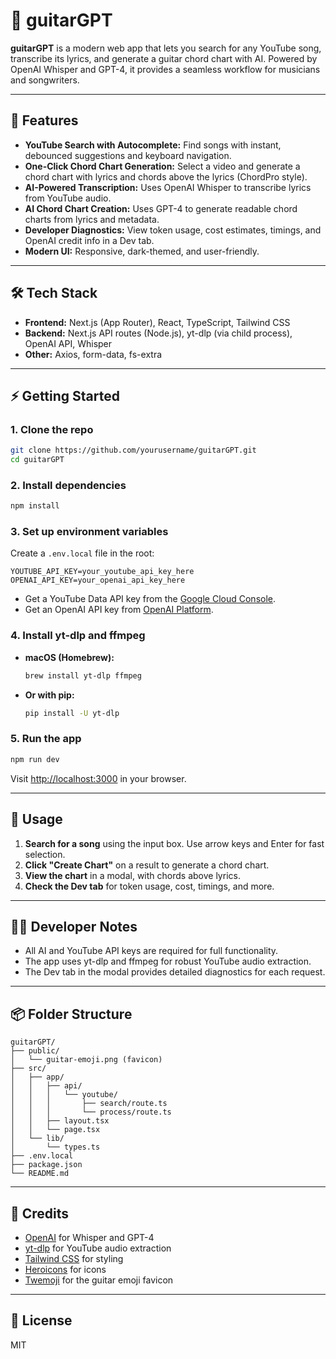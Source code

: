 # 🎸 guitarGPT

**guitarGPT** is a modern web app that lets you search for any YouTube song, transcribe its lyrics, and generate a guitar chord chart with AI. Powered by OpenAI Whisper and GPT-4, it provides a seamless workflow for musicians and songwriters.

---

## 🚀 Features
- **YouTube Search with Autocomplete:** Find songs with instant, debounced suggestions and keyboard navigation.
- **One-Click Chord Chart Generation:** Select a video and generate a chord chart with lyrics and chords above the lyrics (ChordPro style).
- **AI-Powered Transcription:** Uses OpenAI Whisper to transcribe lyrics from YouTube audio.
- **AI Chord Chart Creation:** Uses GPT-4 to generate readable chord charts from lyrics and metadata.
- **Developer Diagnostics:** View token usage, cost estimates, timings, and OpenAI credit info in a Dev tab.
- **Modern UI:** Responsive, dark-themed, and user-friendly.

---

## 🛠️ Tech Stack
- **Frontend:** Next.js (App Router), React, TypeScript, Tailwind CSS
- **Backend:** Next.js API routes (Node.js), yt-dlp (via child process), OpenAI API, Whisper
- **Other:** Axios, form-data, fs-extra

---

## ⚡ Getting Started

### 1. Clone the repo
```sh
git clone https://github.com/yourusername/guitarGPT.git
cd guitarGPT
```

### 2. Install dependencies
```sh
npm install
```

### 3. Set up environment variables
Create a `.env.local` file in the root:
```
YOUTUBE_API_KEY=your_youtube_api_key_here
OPENAI_API_KEY=your_openai_api_key_here
```

- Get a YouTube Data API key from the [Google Cloud Console](https://console.cloud.google.com/).
- Get an OpenAI API key from [OpenAI Platform](https://platform.openai.com/).

### 4. Install yt-dlp and ffmpeg
- **macOS (Homebrew):**
  ```sh
  brew install yt-dlp ffmpeg
  ```
- **Or with pip:**
  ```sh
  pip install -U yt-dlp
  ```

### 5. Run the app
```sh
npm run dev
```
Visit [http://localhost:3000](http://localhost:3000) in your browser.

---

## 📝 Usage
1. **Search for a song** using the input box. Use arrow keys and Enter for fast selection.
2. **Click "Create Chart"** on a result to generate a chord chart.
3. **View the chart** in a modal, with chords above lyrics.
4. **Check the Dev tab** for token usage, cost, timings, and more.

---

## 🧑‍💻 Developer Notes
- All AI and YouTube API keys are required for full functionality.
- The app uses yt-dlp and ffmpeg for robust YouTube audio extraction.
- The Dev tab in the modal provides detailed diagnostics for each request.

---

## 📦 Folder Structure
```
guitarGPT/
├── public/
│   └── guitar-emoji.png (favicon)
├── src/
│   ├── app/
│   │   ├── api/
│   │   │   └── youtube/
│   │   │       ├── search/route.ts
│   │   │       └── process/route.ts
│   │   ├── layout.tsx
│   │   └── page.tsx
│   └── lib/
│       └── types.ts
├── .env.local
├── package.json
└── README.md
```

---

## 🙏 Credits
- [OpenAI](https://openai.com/) for Whisper and GPT-4
- [yt-dlp](https://github.com/yt-dlp/yt-dlp) for YouTube audio extraction
- [Tailwind CSS](https://tailwindcss.com/) for styling
- [Heroicons](https://heroicons.com/) for icons
- [Twemoji](https://twemoji.twitter.com/) for the guitar emoji favicon

---

## 📄 License
MIT
